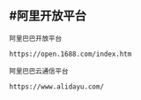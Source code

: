 #阿里开放平台
--------------

`阿里巴巴开放平台`
	
	https://open.1688.com/index.htm
	
`阿里巴巴云通信平台`
	
	https://www.alidayu.com/


